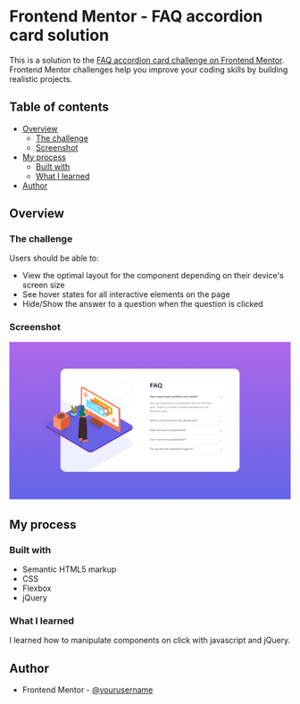 # Frontend Mentor - FAQ accordion card solution

This is a solution to the [FAQ accordion card challenge on Frontend Mentor](https://www.frontendmentor.io/challenges/faq-accordion-card-XlyjD0Oam). Frontend Mentor challenges help you improve your coding skills by building realistic projects. 

## Table of contents

- [Overview](#overview)
  - [The challenge](#the-challenge)
  - [Screenshot](#screenshot)
- [My process](#my-process)
  - [Built with](#built-with)
  - [What I learned](#what-i-learned)
- [Author](#author)

## Overview

### The challenge

Users should be able to:

- View the optimal layout for the component depending on their device's screen size
- See hover states for all interactive elements on the page
- Hide/Show the answer to a question when the question is clicked

### Screenshot

![](./design/faq-accordion-card-design.png)

## My process

### Built with

- Semantic HTML5 markup
- CSS
- Flexbox
- jQuery

### What I learned

I learned how to manipulate components on click with javascript and jQuery.

## Author

- Frontend Mentor - [@yourusername](https://www.frontendmentor.io/profile/SravanSTG)
